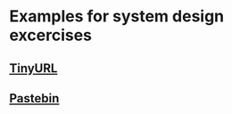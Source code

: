 # Examples for system design excercises

## [TinyURL](tinyurl/README.md)
## [Pastebin](pastebin/README.md)